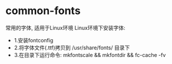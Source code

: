 # common-fonts
常用的字体, 适用于Linux环境
Linux环境下安装字体:
- 1.安装fontconfig
- 2.将字体文件(.ttf)拷贝到 /usr/share/fonts/ 目录下
- 3.在目录下运行命令: mkfontscale && mkfontdir && fc-cache -fv

